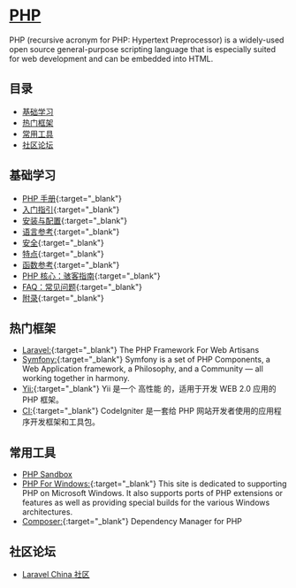 # [PHP](https://openset.github.io/PHP/)
PHP (recursive acronym for PHP: Hypertext Preprocessor) is a widely-used open source general-purpose scripting language that is especially suited for web development and can be embedded into HTML.

## 目录
  - [基础学习](#基础学习)
  - [热门框架](#热门框架)
  - [常用工具](#常用工具)
  - [社区论坛](#社区论坛)

## 基础学习
  - [PHP 手册](http://php.net/manual/zh/){:target="_blank"}
  - [入门指引](http://php.net/manual/zh/getting-started.php){:target="_blank"}
  - [安装与配置](http://php.net/manual/zh/install.php){:target="_blank"}
  - [语言参考](http://php.net/manual/zh/langref.php){:target="_blank"}
  - [安全](http://php.net/manual/zh/security.php){:target="_blank"}
  - [特点](http://php.net/manual/zh/features.php){:target="_blank"}
  - [函数参考](http://php.net/manual/zh/funcref.php){:target="_blank"}
  - [PHP 核心：骇客指南](http://php.net/manual/zh/internals2.php){:target="_blank"}
  - [FAQ：常见问题](http://php.net/manual/zh/faq.php){:target="_blank"}
  - [附录](http://php.net/manual/zh/appendices.php){:target="_blank"}

## 热门框架
  - [Laravel:](https://laravel.com/){:target="_blank"} The PHP Framework For Web Artisans
  - [Symfony:](http://symfony.com/){:target="_blank"} Symfony is a set of PHP Components, a Web Application framework, a Philosophy, and a Community — all working together in harmony.
  - [Yii:](http://www.yiiframework.com/){:target="_blank"} Yii 是一个 高性能 的，适用于开发 WEB 2.0 应用的 PHP 框架。
  - [CI:](https://codeigniter.org.cn/){:target="_blank"} CodeIgniter 是一套给 PHP 网站开发者使用的应用程序开发框架和工具包。

## 常用工具
  - [PHP Sandbox](http://sandbox.onlinephpfunctions.com/)
  - [PHP For Windows:](http://windows.php.net/){:target="_blank"} This site is dedicated to supporting PHP on Microsoft Windows. It also supports ports of PHP extensions or features as well as providing special builds for the various Windows architectures.
  - [Composer:](http://sandbox.onlinephpfunctions.com/){:target="_blank"} Dependency Manager for PHP

## 社区论坛
  - [Laravel China 社区](https://laravel-china.org/)
